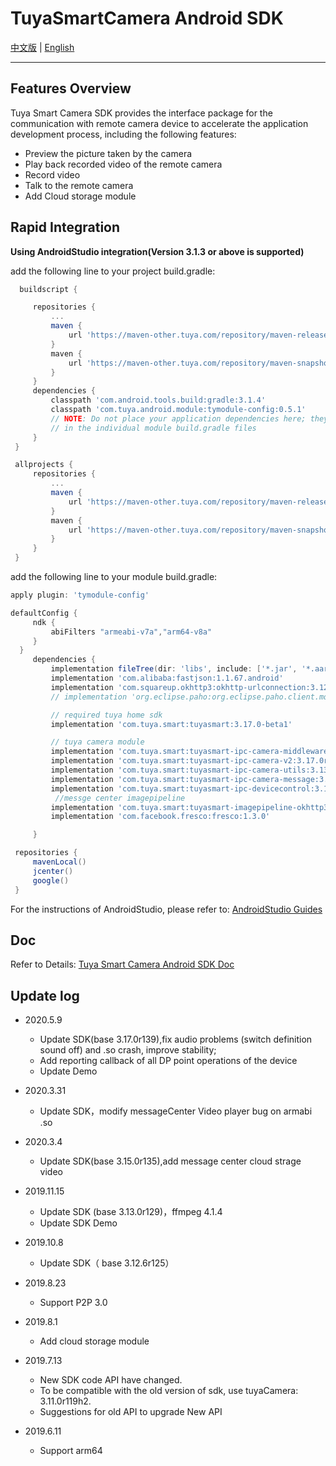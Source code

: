 # TuyaSmartCamera Android SDK

[中文版](https://github.com/TuyaInc/tuyasmart_camera_android_sdk/blob/master/README-zh.md) | [English](https://github.com/TuyaInc/tuyasmart_camera_android_sdk/blob/master/README.md)

------

## Features Overview

Tuya Smart Camera SDK provides the interface package for the communication with remote camera device to accelerate the application development process, including the following features:

- Preview the picture taken by the camera
- Play back recorded video of the remote camera
- Record video
- Talk to the remote camera
- Add Cloud storage module

## Rapid Integration

 **Using AndroidStudio integration(Version 3.1.3 or above is supported)**

add the following line to your project build.gradle:

```gradle
  buildscript {

     repositories {
         ...
         maven {
             url 'https://maven-other.tuya.com/repository/maven-releases/'
         }
         maven {
             url 'https://maven-other.tuya.com/repository/maven-snapshots/'
         }
     }
     dependencies {
         classpath 'com.android.tools.build:gradle:3.1.4'
         classpath 'com.tuya.android.module:tymodule-config:0.5.1'
         // NOTE: Do not place your application dependencies here; they belong
         // in the individual module build.gradle files
     }
 }

 allprojects {
     repositories {
         ...
         maven {
             url 'https://maven-other.tuya.com/repository/maven-releases/'
         }
         maven {
             url 'https://maven-other.tuya.com/repository/maven-snapshots/'
         }
     }
 }
```
add the following line to your module build.gradle:

```gradle
apply plugin: 'tymodule-config'

defaultConfig {
     ndk {
         abiFilters "armeabi-v7a","arm64-v8a"
     }
  }
     dependencies {
         implementation fileTree(dir: 'libs', include: ['*.jar', '*.aar'])
         implementation 'com.alibaba:fastjson:1.1.67.android'
         implementation 'com.squareup.okhttp3:okhttp-urlconnection:3.12.3'
         // implementation 'org.eclipse.paho:org.eclipse.paho.client.mqttv3:1.2.0'

         // required tuya home sdk
         implementation 'com.tuya.smart:tuyasmart:3.17.0-beta1'

         // tuya camera module
         implementation 'com.tuya.smart:tuyasmart-ipc-camera-middleware:3.14.3r133'
         implementation 'com.tuya.smart:tuyasmart-ipc-camera-v2:3.17.0r139'
         implementation 'com.tuya.smart:tuyasmart-ipc-camera-utils:3.13.0r129h1'
         implementation 'com.tuya.smart:tuyasmart-ipc-camera-message:3.13.0r128'
         implementation 'com.tuya.smart:tuyasmart-ipc-devicecontrol:3.17.0r139'
          //messge center imagepipeline 
         implementation 'com.tuya.smart:tuyasmart-imagepipeline-okhttp3:0.0.1'
         implementation 'com.facebook.fresco:fresco:1.3.0'

     }

 repositories {
     mavenLocal()
     jcenter()
     google()
 }
```
For the instructions of AndroidStudio, please refer to: [AndroidStudio Guides](https://developer.android.com/studio/)



## Doc

Refer to Details: [Tuya Smart Camera Android SDK Doc](https://tuyainc.github.io/tuyasmart_camera_android_sdk_doc/en/)

## Update log
- 2020.5.9
  - Update SDK(base 3.17.0r139),fix audio problems (switch definition sound off) and .so crash, improve stability;
  - Add reporting callback of all DP point operations of the device
  - Update Demo
- 2020.3.31
  - Update SDK，modify messageCenter Video player bug on armabi .so
- 2020.3.4
  - Update SDK(base 3.15.0r135),add message center cloud strage video
- 2019.11.15
  - Update SDK (base 3.13.0r129)，ffmpeg 4.1.4
  - Update SDK Demo
- 2019.10.8
  - Update SDK（ base 3.12.6r125）
- 2019.8.23
  - Support P2P 3.0
- 2019.8.1
  - Add cloud storage module
- 2019.7.13
  - New SDK code API have changed.
  - To be compatible with the old version of sdk, use tuyaCamera: 3.11.0r119h2.
  - Suggestions for old API to upgrade New API

- 2019.6.11
  - Support arm64
